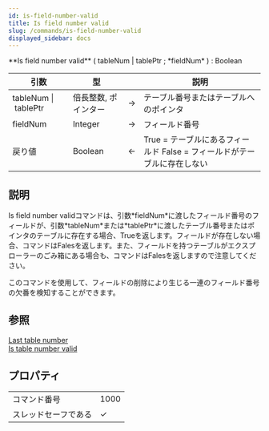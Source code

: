 ```yaml
---
id: is-field-number-valid
title: Is field number valid
slug: /commands/is-field-number-valid
displayed_sidebar: docs
---
```


<!--REF #_command_.Is field number valid.Syntax-->**Is field number valid** ( tableNum | tablePtr ; *fieldNum* ) : Boolean<!-- END REF-->
<!--REF #_command_.Is field number valid.Params-->
| 引数 | 型 |  | 説明 |
| --- | --- | --- | --- |
| tableNum &#124; tablePtr | 倍長整数, ポインター | &#8594;  | テーブル番号またはテーブルへのポインタ |
| fieldNum | Integer | &#8594;  | フィールド番号 |
| 戻り値 | Boolean | &#8592; | True = テーブルにあるフィールド False = フィールドがテーブルに存在しない |

<!-- END REF-->

## 説明 

<!--REF #_command_.Is field number valid.Summary-->Is field number validコマンドは、引数*fieldNum*に渡したフィールド番号のフィールドが、引数*tableNum*または*tablePtr*に渡したテーブル番号またはポインタのテーブルに存在する場合、Trueを返します。<!-- END REF-->フィールドが存在しない場合、コマンドはFalesを返します。また、フィールドを持つテーブルがエクスプローラーのごみ箱にある場合も、コマンドはFalesを返しますので注意してください。

このコマンドを使用して、フィールドの削除により生じる一連のフィールド番号の欠番を検知することができます。

## 参照 

[Last table number](last-table-number.md)  
[Is table number valid](is-table-number-valid.md)  

## プロパティ

|  |  |
| --- | --- |
| コマンド番号 | 1000 |
| スレッドセーフである | &check; |


